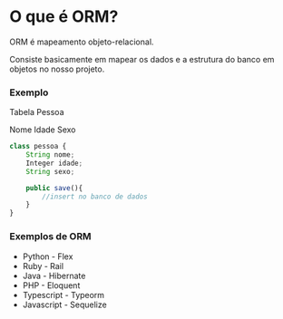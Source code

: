 # O que é ORM?

ORM é mapeamento objeto-relacional.

Consiste basicamente em mapear os dados e a estrutura do banco em objetos no nosso projeto.

### Exemplo

Tabela Pessoa 

Nome Idade Sexo

```javascript
class pessoa {
    String nome;
    Integer idade;
    String sexo;

    public save(){
        //insert no banco de dados
    }
}
```

### Exemplos de ORM 

- Python - Flex
- Ruby - Rail
- Java - Hibernate
- PHP - Eloquent 
- Typescript - Typeorm 
- Javascript - Sequelize